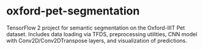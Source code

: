 # oxford-pet-segmentation
TensorFlow 2 project for semantic segmentation on the Oxford-IIIT Pet dataset. Includes data loading via TFDS, preprocessing utilities, CNN model with Conv2D/Conv2DTranspose layers, and visualization of predictions.
